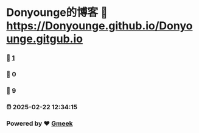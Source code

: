 # Donyounge的博客 :link: https://Donyounge.github.io/Donyounge.gitgub.io 
### :page_facing_up: [1](https://Donyounge.github.io/Donyounge.gitgub.io/tag.html) 
### :speech_balloon: 0 
### :hibiscus: 9 
### :alarm_clock: 2025-02-22 12:34:15 
### Powered by :heart: [Gmeek](https://github.com/Meekdai/Gmeek)
